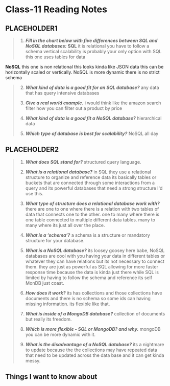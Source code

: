 # Class-11 Reading Notes

## PLACEHOLDER1

> 1. ***Fill in the chart below with five differences between SQL and NoSQL databases:***
**SQL**
it is relational
you have to follow a schema
vertical scalability is probably your only option with SQL
this one uses tables for data 

**NoSQL**
this one is non relational 
this looks kinda like JSON data
this can be horizontally scaled or vertically.
NoSQL is more dynamic
there is no strict schema
>
>
> 2. ***What kind of data is a good fit for an SQL database?***
> any data that has query intensive databases
>
> 3. ***Give a real world example.***
> i would think like the amazon search filter how you can filter out a product by price
>
> 4. ***What kind of data is a good fit a NoSQL database?***
> hierarchical  data 
>
> 5. ***Which type of database is best for scalability?***
> NoSQL all day
>

## PLACEHOLDER2

> 1. ***What does SQL stand for?***
> structured query language.
>
> 2. ***What is a relational database?***
> in SQL they use a relational structure to organize and reference data its basically tables or buckets that are connected through some interactions from a query  and its powerful databases that need a strong structure I'd use this.
>
> 3. ***What type of structure does a relational database work with?***
>there are one to one where there is a relation with two tables of data that connects one to the other. one to many where there is one table connected to multiple different data tables. many to many where its just all over the place.
>
> 4. ***What is a ‘schema’?***
> a schema is a structure or mandatory structure for your database.
>
> 5. ***What is a NoSQL database?***
> its loosey goosey here babe, NoSQL databases are cool with you having your data in different tables or whatever they can have relations but its not necessary to connect them. they are just as powerful as SQL allowing for more faster response time because the data is kinda just there while SQL is limited by having to follow the schema and reference its self MonDB just coast.
>
> 6. ***How does it work?***
> its has collections and those collections have documents and there is no schema so some ids can having missing information. its flexible like that.
>
> 7. ***What is inside of a MongoDB database?***
> collection of documents but really its freedom.
>
> 8. ***Which is more flexible - SQL or MongoDB? and why.***
> mongoDB you can be more dynamic with it. 
>
> 9. ***What is the disadvantage of a NoSQL database?***
> its a nightmare to update because the the collections may have repeated data that need to be updated across the data base and it can get kinda messy.
>

## Things I want to know about
